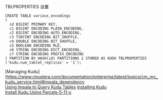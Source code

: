 
TBLPROPERTIES 设置

```
CREATE TABLE various_encodings
(
  id BIGINT PRIMARY KEY,
  c1 BIGINT ENCODING PLAIN_ENCODING,
  c2 BIGINT ENCODING AUTO_ENCODING,
  c3 TINYINT ENCODING BIT_SHUFFLE,
  c4 DOUBLE ENCODING BIT_SHUFFLE,
  c5 BOOLEAN ENCODING RLE,
  c6 STRING ENCODING DICT_ENCODING,
  c7 STRING ENCODING PREFIX_ENCODING
) PARTITION BY HASH(id) PARTITIONS 2 STORED AS KUDU TBLPROPERTIES ('kudu.num_tablet_replicas' = '1');
```

 [Managing Kudu](https://www.cloudera.com/documentation/enterprise/latest/topics/cm_mc_kudu_service.html#impala_dependency   
 [Using Impala to Query Kudu Tables](https://www.cloudera.com/documentation/enterprise/5-11-x/topics/impala_kudu.html#kudu_benefits)
 [Installing Kudu](https://www.cloudera.com/documentation/enterprise/5-11-x/topics/kudu_install_cm.html)   
 [Install Kudu Using Parcels-5-11-x](https://www.cloudera.com/documentation/enterprise/5-11-x/topics/kudu_install_cm.html#install_parcels)
